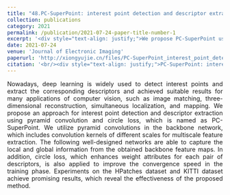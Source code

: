 ```yaml
---
title: "48.PC-SuperPoint: interest point detection and descriptor extraction using pyramid convolution and circle loss"
collection: publications
category: 2021
permalink: /publication/2021-07-24-paper-title-number-1
excerpt: '<div style="text-align: justify;">We propose PC-SuperPoint using pyramid convolution and circle loss for interest point tasks. Pyramid convolutions extract multiscale features, circle loss aids training, and experiments on relevant datasets show its effectiveness.</div>'
date: 2021-07-24
venue: 'Journal of Electronic Imaging'
paperurl: 'http://xiongyujie.cn/files/PC-SuperPoint_interest_point_detection_and_descriptor_extraction_using_pyramid_convolution_and_circle_loss.pdf'
citation: '<br/><div style="text-align: justify;">PC-SuperPoint: interest point detection and descriptor extraction using pyramid convolution and circle loss, Y.-J. Xiong*, S. Ma, Y.-B. Gao and Z.-J. Fang, Journal of Electronic Imaging, 2021, 30 (3): 033024</div>'
---
```


<div style="text-align: justify;">Nowadays, deep learning is widely used to detect interest points and extract the corresponding descriptors and achieved suitable results for many applications of computer vision, such as image matching, three-dimensional reconstruction, simultaneous localization, and mapping. We propose an approach for interest point detection and descriptor extraction using pyramid convolution and circle loss, which is named as PC-SuperPoint. We utilize pyramid convolutions in the backbone network, which includes convolution kernels of different scales for multiscale feature extraction. The following well-designed networks are able to capture the local and global information from the obtained backbone feature maps. In addition, circle loss, which enhances weight attributes for each pair of descriptors, is also applied to improve the convergence speed in the training phase. Experiments on the HPatches dataset and KITTI dataset achieve promising results, which reveal the effectiveness of the proposed method.</div>

<br/>

